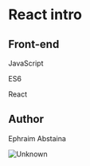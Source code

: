 #  React intro
## Front-end
<p> JavaScript </p>
<p> ES6 </p>
<p> React </p> 

## Author 
   Ephraim Abstaina
   
![Unknown](https://github.com/Abstaina44/alx-react/assets/48015890/66cb5ebe-b4b5-4282-a17b-86c522ef0bf7)
